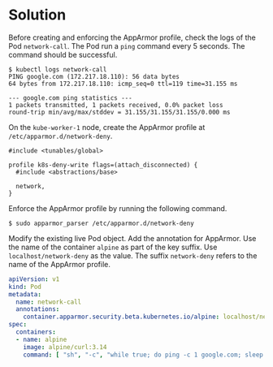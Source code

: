 # Solution

Before creating and enforcing the AppArmor profile, check the logs of the Pod `network-call`. The Pod run a `ping` command every 5 seconds. The command should be successful.

```
$ kubectl logs network-call
PING google.com (172.217.18.110): 56 data bytes
64 bytes from 172.217.18.110: icmp_seq=0 ttl=119 time=31.155 ms

--- google.com ping statistics ---
1 packets transmitted, 1 packets received, 0.0% packet loss
round-trip min/avg/max/stddev = 31.155/31.155/31.155/0.000 ms
```

On the `kube-worker-1` node, create the AppArmor profile at `/etc/apparmor.d/network-deny`.

```
#include <tunables/global>

profile k8s-deny-write flags=(attach_disconnected) {
  #include <abstractions/base>

  network,
}
```

Enforce the AppArmor profile by running the following command.

```
$ sudo apparmor_parser /etc/apparmor.d/network-deny
```

Modify the existing live Pod object. Add the annotation for AppArmor. Use the name of the container `alpine` as part of the key suffix. Use `localhost/network-deny` as the value. The suffix `network-deny` refers to the name of the AppArmor profile.

```yaml
apiVersion: v1
kind: Pod
metadata:
  name: network-call
  annotations:
    container.apparmor.security.beta.kubernetes.io/alpine: localhost/network-deny
spec:
  containers:
  - name: alpine
    image: alpine/curl:3.14
    command: [ "sh", "-c", "while true; do ping -c 1 google.com; sleep 5; done" ]
```